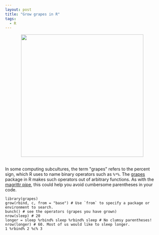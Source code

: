 ```yaml
---
layout: post
title: "Grow grapes in R"
tags: 
  - R
---
```


<div style="text-align: center">
  <img width="400" src="{{ base }}/img/grapes.png" alt="">
</div>
<br/>

In some computing subcultures, the term "grapes" refers to the percent sign, which R uses to name binary operators such as <code>%*%</code>. The <a href="https://CRAN.R-project.org/package=grapes">grapes</a> package in R makes such operators out of arbitrary functions. As with the <a href="https://CRAN.R-project.org/package=magrittr/vignettes/magrittr.html">magrittr pipe</a>, this could help you avoid cumbersome parentheses in your code.

<pre><code>library(grapes)
grow(rbind, c, from = "base") # Use `from` to specify a package or environment to search.
bunch() # see the operators (grapes you have grown)
nrow(sleep) # 20
longer = sleep %rbind% sleep %rbind% sleep # No clumsy parentheses!
nrow(longer) # 60. Most of us would like to sleep longer.
1 %rbind% 2 %c% 3
</code></pre>
